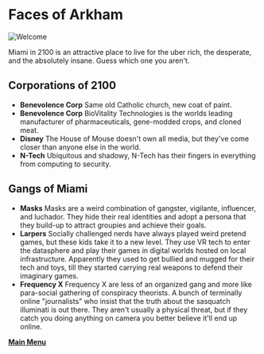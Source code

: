 # Faces of Arkham
![Welcome](panic.jpeg)

Miami in 2100 is an attractive place to live for the uber rich, the desperate, and the absolutely insane. Guess which one you aren't.

## Corporations of 2100
- **Benevolence Corp** Same old Catholic church, new coat of paint.
- **Benevolence Corp** BioVitality Technologies is the worlds leading manufacturer of pharmaceuticals, gene-modded crops, and cloned meat.
- **Disney** The House of Mouse doesn't own all media, but they've come closer than anyone else in the world.
- **N-Tech** Ubiquitous and shadowy, N-Tech has their fingers in everything from computing to security. 

## Gangs of Miami
- **Masks** Masks are a weird combination of gangster, vigilante, influencer, and luchador. They hide their real identities and adopt a persona that they build-up to attract groupies and achieve their goals. 
- **Larpers** Socially challenged nerds have always played weird pretend games, but these kids take it to a new level. They use VR tech to enter the datasphere and play their games in digital worlds hosted on local infrastructure. Apparently they used to get bullied and mugged for their tech and toys, till they started carrying real weapons to defend their imaginary games.
- **Frequency X** Frequency X are less of an organized gang and more like para-social gathering of conspiracy theorists. A bunch of terminally online "journalists" who insist that the truth about the sasquatch illuminati is out there. They aren't usually a physical threat, but if they catch you doing anything on camera you better believe it'll end up online.

 **[Main Menu](README.md)**